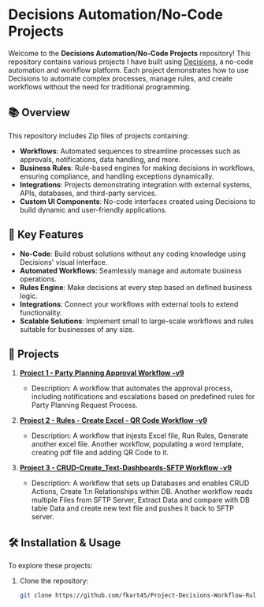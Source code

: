 # Decisions Automation/No-Code Projects

Welcome to the **Decisions Automation/No-Code Projects** repository! This repository contains various projects I have built using [Decisions](https://decisions.com/), a no-code automation and workflow platform. Each project demonstrates how to use Decisions to automate complex processes, manage rules, and create workflows without the need for traditional programming.

## 📚 Overview

This repository includes Zip files of projects containing:
- **Workflows**: Automated sequences to streamline processes such as approvals, notifications, data handling, and more.
- **Business Rules**: Rule-based engines for making decisions in workflows, ensuring compliance, and handling exceptions dynamically.
- **Integrations**: Projects demonstrating integration with external systems, APIs, databases, and third-party services.
- **Custom UI Components**: No-code interfaces created using Decisions to build dynamic and user-friendly applications.

## 🔧 Key Features

- **No-Code**: Build robust solutions without any coding knowledge using Decisions' visual interface.
- **Automated Workflows**: Seamlessly manage and automate business operations.
- **Rules Engine**: Make decisions at every step based on defined business logic.
- **Integrations**: Connect your workflows with external tools to extend functionality.
- **Scalable Solutions**: Implement small to large-scale workflows and rules suitable for businesses of any size.

## 🚀 Projects

1. **[Project 1 - Party Planning Approval Workflow -v9](/project1-folder)**
   - Description: A workflow that automates the approval process, including notifications and escalations based on predefined rules for Party Planning Request Process.
  
2. **[Project 2 - Rules - Create Excel - QR Code Workflow -v9](/project1-folder)**
   - Description: A workflow that injests Excel file, Run Rules, Generate another excel file. Another workflow, populating a word template, creating pdf file and adding QR Code to it.
  
2. **[Project 3 - CRUD-Create_Text-Dashboards-SFTP Workflow -v9](/project1-folder)**
   - Description: A workflow that sets up Databases and enables CRUD Actions, Create 1:n Relationships within DB. Another workflow reads multiple Files from SFTP Server, Extract Data and compare with DB table Data and create new text file and pushes it back to SFTP server.
   


## 🛠 Installation & Usage

To explore these projects:
1. Clone the repository:
   ```bash
   git clone https://github.com/fkart45/Project-Decisions-Workflow-Rules-Automation.git
